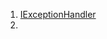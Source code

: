 1. [ IExceptionHandler](https://www.linkedin.com/posts/abdelrahman-mohamed14_%F0%9D%90%88%F0%9D%90%84%F0%9D%90%B1%F0%9D%90%9C%F0%9D%90%9E%F0%9D%90%A9%F0%9D%90%AD%F0%9D%90%A2%F0%9D%90%A8%F0%9D%90%A7%F0%9D%90%87%F0%9D%90%9A%F0%9D%90%A7%F0%9D%90%9D%F0%9D%90%A5%F0%9D%90%9E%F0%9D%90%AB-%F0%9D%90%80-%F0%9D%90%82%F0%9D%90%A5%F0%9D%90%9E%F0%9D%90%9A%F0%9D%90%A7-activity-7319733008578625536-DAE2/?utm_source=social_share_send&utm_medium=android_app&rcm=ACoAAFJCXfcBIcZmlLG5hIrKQjJ7iQQ2Sm6gFI4&utm_campaign=whatsapp)
2. 